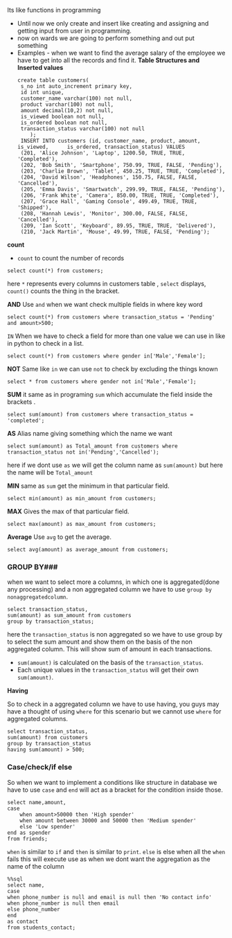Its like functions in programming
- Until now we only create  and  insert like creating and assigning and getting input from user in programming.
- now on wards we are going to perform something and out put something
- Examples - when we want to find the average salary of the employee we have to get into all the records and find it.
**Table Structures and Inserted values**
   ```mysql
   create table customers(
    s_no int auto_increment primary key,
    id int unique,
    customer_name varchar(100) not null,
    product varchar(100) not null,
    amount decimal(10,2) not null,
    is_viewed boolean not null,
    is_ordered boolean not null,
    transaction_status varchar(100) not null
	   );
	INSERT INTO customers (id, customer_name, product, amount, is_viewed,      is_ordered, transaction_status) VALUES
	(201, 'Alice Johnson', 'Laptop', 1200.50, TRUE, TRUE, 'Completed'),
	(202, 'Bob Smith', 'Smartphone', 750.99, TRUE, FALSE, 'Pending'),
	(203, 'Charlie Brown', 'Tablet', 450.25, TRUE, TRUE, 'Completed'),
	(204, 'David Wilson', 'Headphones', 150.75, FALSE, FALSE, 'Cancelled'),
	(205, 'Emma Davis', 'Smartwatch', 299.99, TRUE, FALSE, 'Pending'),
	(206, 'Frank White', 'Camera', 850.00, TRUE, TRUE, 'Completed'),
	(207, 'Grace Hall', 'Gaming Console', 499.49, TRUE, TRUE, 'Shipped'),
	(208, 'Hannah Lewis', 'Monitor', 300.00, FALSE, FALSE, 'Cancelled'),
	(209, 'Ian Scott', 'Keyboard', 89.95, TRUE, TRUE, 'Delivered'),
	(210, 'Jack Martin', 'Mouse', 49.99, TRUE, FALSE, 'Pending');
   ```
**count**
-  `count` to count the number of records
```mysql
select count(*) from customers;
```
here `*` represents every columns in customers table , `select` displays, `count()` counts the thing in the bracket.

**AND**
Use `and` when we want check multiple fields in where key word
```mysql
select count(*) from customers where transaction_status = 'Pending' and amount>500;
```

`IN`
When we have to check a field for more than one value we can use in like in python to check in a list.
```mysql 
select count(*) from customers where gender in['Male','Female'];
```

**NOT**
Same like `in` we can use `not` to check by excluding the things known
```mysql
select * from customers where gender not in['Male','Female'];
```

**SUM**
it same as in  programing `sum` which  accumulate the  field inside the brackets .
```mysql 
select sum(amount) from customers where transaction_status = 'completed';
```

**AS**
Alias name giving something which the name we want
```mysql
select sum(amount) as Total_amount from customers where transaction_status not in('Pending','Cancelled');
```
here if we dont use `as` we will get the column name as `sum(amount)` but here the name will be `Total_amount`

**MIN**
 same as `sum` get the minimum in  that particular field.
```mysql
select min(amount) as min_amount from customers;
```

**MAX**
Gives the max of that particular field.
```mysql
select max(amount) as max_amount from customers;
```

**Average**
Use `avg` to get the average.
```mysql
select avg(amount) as average_amount from customers;
```

### GROUP BY###
when we want to select more a columns,  in which one is aggregated(done any processing) and a non aggregated column we have to use `group by nonaggregatedcolumn`.
```mysql
select transaction_status,
sum(amount) as sum_amount from customers
group by transaction_status;
```
here the `transaction_status` is non aggregated so we have to use group by to select the sum amount and show them on the basis of the non aggregated column.
This will show sum of amount in each transactions.
- `sum(amount)` is calculated on the basis of the `transaction_status`.
-  Each unique values in the `transaction_status` will get their own `sum(amount)`.


**Having**

So to check in a aggregated column we have to use having, you guys may have a thought of using `where` for this scenario but we cannot use `where` for aggregated columns.
```mysql
select transaction_status,
sum(amount) from customers
group by transaction_status
having sum(amount) > 500;
```

### **Case/check/if else**
So  when we want to implement a conditions like structure in database we have to use `case`  and `end`  will act as a bracket for the condition inside those.
```mysql
select name,amount,
case
    when amount>50000 then 'High spender'
    when amount between 30000 and 50000 then 'Medium spender'
    else 'Low spender'
end as spender
from friends;
```
`when` is similar to `if` and  `then` is similar to `print`.
`else` is  else when all the `when` fails this will execute
use as when we dont want the aggregation as the name of the column
```mysql
%%sql
select name,
case
when phone_number is null and email is null then 'No contact info'
when phone_number is null then email
else phone_number 
end
as contact
from students_contact;
```